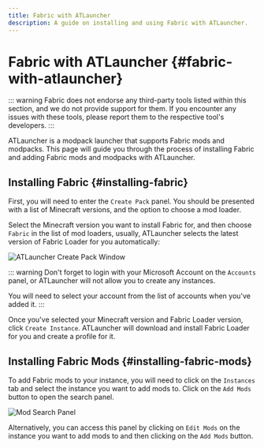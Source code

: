 ```yaml
---
title: Fabric with ATLauncher
description: A guide on installing and using Fabric with ATLauncher.
---
```


# Fabric with ATLauncher {#fabric-with-atlauncher}

::: warning
Fabric does not endorse any third-party tools listed within this section, and we do not provide support for them. If you encounter any issues with these tools, please report them to the respective tool's developers.
:::

ATLauncher is a modpack launcher that supports Fabric mods and modpacks. This page will guide you through the process of installing Fabric and adding Fabric mods and modpacks with ATLauncher.

## Installing Fabric {#installing-fabric}

First, you will need to enter the `Create Pack` panel. You should be presented with a list of Minecraft versions, and the option to choose a mod loader.

Select the Minecraft version you want to install Fabric for, and then choose `Fabric` in the list of mod loaders, usually, ATLauncher selects the latest version of Fabric Loader for you automatically:

![ATLauncher Create Pack Window](/assets/players/third-party/atlauncher-create-pack.png)

::: warning
Don't forget to login with your Microsoft Account on the `Accounts` panel, or ATLauncher will not allow you to create any instances.

You will need to select your account from the list of accounts when you've added it.
:::

Once you've selected your Minecraft version and Fabric Loader version, click `Create Instance`. ATLauncher will download and install Fabric Loader for you and create a profile for it.

## Installing Fabric Mods {#installing-fabric-mods}

To add Fabric mods to your instance, you will need to click on the `Instances` tab and select the instance you want to add mods to. Click on the `Add Mods` button to open the search panel.

![Mod Search Panel](/assets/players/third-party/atlauncher-mod-search.png)

Alternatively, you can access this panel by clicking on `Edit Mods` on the instance you want to add mods to and then clicking on the `Add Mods` button.
